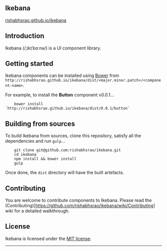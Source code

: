 Ikebana
-------
[rishabhsrao.github.io/ikebana](http://rishabhsrao.github.io/ikebana)

## Introduction

Ikebana (/ˌɪkɪˈbɑːnə/) is a UI component library.

## Getting started

Ikebana components can be installed using [Bower](http://bower.io) from `http://rishabhsrao.github.io/ikebana/dist/<major.minor.patch>/<component-name>`.

For example, to install the **Button** component v0.0.1...

```
    bower install `http://rishabhsrao.github.io/ikebana/dist/0.0.1/button`
```

## Building from sources

To build Ikebana from sources, clone this repository, satisfy all the dependencies and run `gulp`...

```
    git clone git@github.com:rishabhsrao/ikebana.git
    cd ikebana
    npm install && bower install
    gulp
```

Once done, the `dist` directory will have the built artefacts.

## Contributing

You are welcome to contribute components to Ikebana. Please read the (Contributing)[https://github.com/rishabhsrao/ikebana/wiki/Contributing] wiki for a detailed walkthrough.

## License

Ikebana is licensed under the [MIT license](license.md).

---
